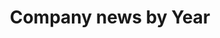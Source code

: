 ---
title: "Company news by Year"
permalink: /company-news/
layout: posts
author_profile: false

jsEntryPoints:
    - company-news

---